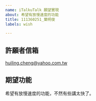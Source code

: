 ```yaml
--- 
name: iTalkuTalk 願望實現
about: 希望有放慢速度的功能
title: 111360251_葉明俊
labels: wish

---
```


## 許願者信箱
huiling.cheng@yahoo.com.tw

## 期望功能
希望有放慢速度的功能，不然有些講太快了。
